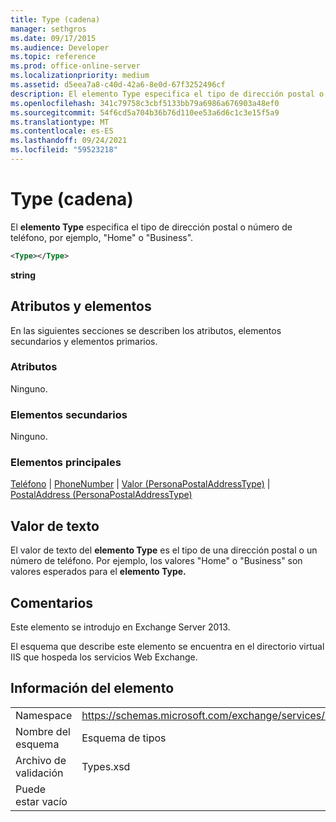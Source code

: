 ```yaml
---
title: Type (cadena)
manager: sethgros
ms.date: 09/17/2015
ms.audience: Developer
ms.topic: reference
ms.prod: office-online-server
ms.localizationpriority: medium
ms.assetid: d5eea7a8-c40d-42a6-8e0d-67f3252496cf
description: El elemento Type especifica el tipo de dirección postal o número de teléfono, por ejemplo, HomeorBusiness.
ms.openlocfilehash: 341c79758c3cbf5133bb79a6986a676903a48ef0
ms.sourcegitcommit: 54f6cd5a704b36b76d110ee53a6d6c1c3e15f5a9
ms.translationtype: MT
ms.contentlocale: es-ES
ms.lasthandoff: 09/24/2021
ms.locfileid: "59523218"
---
```

# <a name="type-string"></a>Type (cadena)

El **elemento Type** especifica el tipo de dirección postal o número de teléfono, por ejemplo, "Home" o "Business". 
  
```XML
<Type></Type>
```

 **string**
## <a name="attributes-and-elements"></a>Atributos y elementos

En las siguientes secciones se describen los atributos, elementos secundarios y elementos primarios.
  
### <a name="attributes"></a>Atributos

Ninguno.
  
### <a name="child-elements"></a>Elementos secundarios

Ninguno.
  
### <a name="parent-elements"></a>Elementos principales

[Teléfono](phone.md)  |  [PhoneNumber](phonenumber.md)  |  [Valor (PersonaPostalAddressType)](value-personapostaladdresstype.md)  |  [PostalAddress (PersonaPostalAddressType)](postaladdress-personapostaladdresstype.md)
  
## <a name="text-value"></a>Valor de texto

El valor de texto del **elemento Type** es el tipo de una dirección postal o un número de teléfono. Por ejemplo, los valores "Home" o "Business" son valores esperados para el **elemento Type.** 
  
## <a name="remarks"></a>Comentarios

Este elemento se introdujo en Exchange Server 2013.
  
El esquema que describe este elemento se encuentra en el directorio virtual IIS que hospeda los servicios Web Exchange.
  
## <a name="element-information"></a>Información del elemento

|||
|:-----|:-----|
|Namespace  <br/> |https://schemas.microsoft.com/exchange/services/2006/types  <br/> |
|Nombre del esquema  <br/> |Esquema de tipos  <br/> |
|Archivo de validación  <br/> |Types.xsd  <br/> |
|Puede estar vacío  <br/> ||
   

